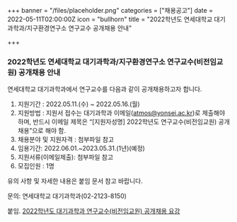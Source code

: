 +++
banner = "/files/placeholder.png"
categories = ["채용공고"]
date = 2022-05-11T02:00:00Z
icon = "bullhorn"
title = "2022학년도 연세대학교 대기과학과/지구환경연구소 연구교수 공개채용 안내"

+++
### 2022학년도 연세대학교 대기과학과/지구환경연구소 연구교수(비전임교원) 공개채용 안내

연세대학교 대기과학과에서 연구교수를 다음과 같이 공개채용하고자 합니다.

1. 지원기간 : 2022.05.11.(수) \~ 2022.05.16.(월)
2. 지원방법 : 지원서 접수는 대기과학과 이메일(atmos@yonsei.ac.kr)로 제출해야하며, 반드시 이메일 제목은 “\[지원자성명\] 2022학년도 연구교수(비전임교원) 공개채용”으로 해야 함.
3. 채용분야 및 지원자격 : 첨부파일 참고
4. 임용기간: 2022.06.01.\~2023.05.31.(1년)(예정)
5. 지원서류(이메일제출): 첨부파일 참고
6. 모집인원 : 1명

유의 사항 및 자세한 내용은 붙임 문서 참고 바랍니다.

문의: 연세대학교 대기과학과(02-2123-8150)

붙임. [2022학년도 대기과학과 연구교수(비전임교원) 공개채용 요강](/files/2022.hwp)
